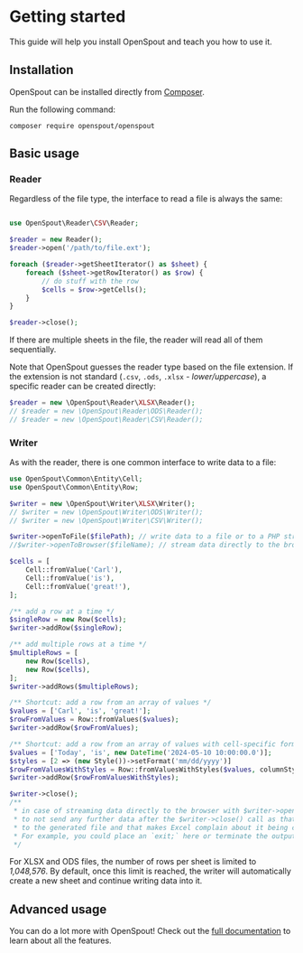 # Getting started

This guide will help you install OpenSpout and teach you how to use it.

## Installation

OpenSpout can be installed directly from [Composer](https://getcomposer.org/).

Run the following command:

```shell
composer require openspout/openspout
```

## Basic usage

### Reader

Regardless of the file type, the interface to read a file is always the same:

```php

use OpenSpout\Reader\CSV\Reader;

$reader = new Reader();
$reader->open('/path/to/file.ext');

foreach ($reader->getSheetIterator() as $sheet) {
    foreach ($sheet->getRowIterator() as $row) {
        // do stuff with the row
        $cells = $row->getCells();
    }
}

$reader->close();
```

If there are multiple sheets in the file, the reader will read all of them sequentially.

Note that OpenSpout guesses the reader type based on the file extension. If the extension is not standard (`.csv`,
`.ods`, `.xlsx` _- lower/uppercase_), a specific reader can be created directly:

```php
$reader = new \OpenSpout\Reader\XLSX\Reader();
// $reader = new \OpenSpout\Reader\ODS\Reader();
// $reader = new \OpenSpout\Reader\CSV\Reader();
```

### Writer

As with the reader, there is one common interface to write data to a file:

```php
use OpenSpout\Common\Entity\Cell;
use OpenSpout\Common\Entity\Row;

$writer = new \OpenSpout\Writer\XLSX\Writer();
// $writer = new \OpenSpout\Writer\ODS\Writer();
// $writer = new \OpenSpout\Writer\CSV\Writer();

$writer->openToFile($filePath); // write data to a file or to a PHP stream
//$writer->openToBrowser($fileName); // stream data directly to the browser

$cells = [
    Cell::fromValue('Carl'),
    Cell::fromValue('is'),
    Cell::fromValue('great!'),
];

/** add a row at a time */
$singleRow = new Row($cells);
$writer->addRow($singleRow);

/** add multiple rows at a time */
$multipleRows = [
    new Row($cells),
    new Row($cells),
];
$writer->addRows($multipleRows); 

/** Shortcut: add a row from an array of values */
$values = ['Carl', 'is', 'great!'];
$rowFromValues = Row::fromValues($values);
$writer->addRow($rowFromValues);

/** Shortcut: add a row from an array of values with cell-specific formatting */
$values = ['Today', 'is', new DateTime('2024-05-10 10:00:00.0')];
$styles = [2 => (new Style())->setFormat('mm/dd/yyyy')]
$rowFromValuesWithStyles = Row::fromValuesWithStyles($values, columnStyles: $styles);
$writer->addRow($rowFromValuesWithStyles);

$writer->close();
/**
 * in case of streaming data directly to the browser with $writer->openToBrowser() ensure
 * to not send any further data after the $writer->close() call as that would be appended
 * to the generated file and that makes Excel complain about it being corrupted.
 * For example, you could place an `exit;` here or terminate the output in any other way.
 */
```

For XLSX and ODS files, the number of rows per sheet is limited to *1,048,576*. By default, once this limit is reached,
the writer will automatically create a new sheet and continue writing data into it.


## Advanced usage

You can do a lot more with OpenSpout! Check out the [full documentation](./documentation.md) to learn about all the
features.

